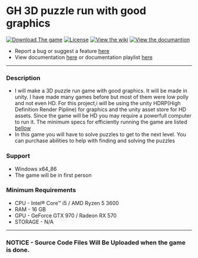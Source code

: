# GH 3D puzzle run with good graphics
[![Download The game](https://badgen.net/badge/Download/Download/?color=blue&icon=windows&label)](https://github.com/rcaudillo/GH-3d-platformer/releases)
[![License](https://badgen.net/badge/license/MIT/cyan)](https://github.com/rcaudillo/GH-3d-platformer/blob/main/LICENSE)
[![View the wiki](https://badgen.net/badge/View%20The/WIKI/orange)](https://github.com/rcaudillo/GH-3d-platformer/wiki)
[![View the documantion](https://badgen.net/badge/View%20The/DOCUMENTATION/orange)](https://github.com/rcaudillo/GH-3d-platformer/projects/1)
* Report a bug or suggest a feature [here](https://github.com/rcaudillo/GH-3d-platformer/issues)
* View documentation [here](https://github.com/rcaudillo/GH-3d-puzzle/projects/1#column-11595577) or documentation playlist [here](https://www.youtube.com/playlist?list=PLYIa68xe8cMtPRi5PaqCigZcVCKDTgjV-)
***
### Description
* I will make a 3D puzzle run game with good graphics. It will be made in unity. I have made many games before but most of them were low polly and not even HD. For this project,i will be using the unity HDRP(High Definition Render Pipline) for graphics and the unity asset store for HD assets. Since the game will be HD you may require a powerfull computer to run it. The minimum specs for efficiently running the game are listed [bellow](https://github.com/rcaudillo/GH-3d-obstacle-run/blob/main/README.md#minimum-requirements)
* In this game you will have to solve puzzles to get to the next level. You can purchase abilities to help with finding and solving the puzzles
### Support
* Windows x64_86
* The game will be in first person
### Minimum Requirements
* CPU - Intel® Core™ i5 / AMD Ryzen 5 3600
* RAM - 16 GB
* GPU - GeForce GTX 970 / Radeon RX 570
* STORAGE - N/A
***
### NOTICE - Source Code Files Will Be Uploaded when the game is done.
